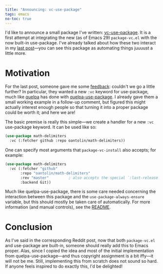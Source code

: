 ```yaml
---
title: "Announcing: vc-use-package"
tags: emacs
no-toc: true
---
```


I'd like to announce a small package I've written: [vc-use-package].  It
is a first attempt at integrating the new (as of Emacs 29)
`package-vc.el` with the now built-in use-package.  I've already talked
about how these two interact in my [last post][post:package-vc]—you can
see this package as automating things juuuust a little more.

[post:package-vc]: https://tony-zorman.com/posts/2022-11-30-package-vc-install.html
[vc-use-package]: https://github.com/slotThe/vc-use-package

<!--more-->

# Motivation

For the last post, someone gave me some [feedback][reddit:package-vc]:
couldn't we go a little further?  In particular, they wanted a new `:vc`
keyword for use-package, much like [quelpa] has done with
[quelpa-use-package].  I already gave them a small working example in a
follow-up comment, but figured this might actually interest enough
people so that turning it into a proper package could be worth it; and
here we are!

The basic premise is really this simple—we create a handler for a new
`:vc` use-package keyword.  It can be used like so:

``` lisp
(use-package math-delimiters
  :vc (:fetcher github :repo oantolin/math-delimiters))
```

One can specify most arguments that `package-vc-install` also accepts; for example:

``` lisp
(use-package math-delimiters
  :vc (:fetcher "github"
       :repo "oantolin/math-delimiters"
       :rev "master"         ; also accepts the special `:last-release'
       :backend Git))
```

Much like quelpa-use-package, there is some care needed concerning the
interaction between this package and the `use-package-always-ensure`
variable, but this should mostly be taken care of automatically.  For
more information (and manual controls), see the
[README][vc-use-package:ensure].

# Conclusion

As I've said in the corresponding Reddit post, now that both
`package-vc.el` and use-package are built-in, someone should really add
this to Emacs proper.  Alas, since I copied the idea and most of the
initial implementation from quelpa-use-package—and thus copyright
assignment is a bit iffy—it will not be me.  Still, implementing this
from scratch does not sound so hard.  If anyone feels inspired to do
exactly this, I'd be delighted!

[quelpa-use-package]: https://github.com/quelpa/quelpa-use-package
[quelpa]: https://github.com/quelpa/quelpa
[reddit:package-vc]: https://old.reddit.com/r/emacs/comments/z9i4ce/exploring_packagevcinstall_as_an_alternative_to/iygzeum/
[vc-use-package:ensure]: https://github.com/slotThe/vc-use-package#in-combination-with-use-package-always-ensure
